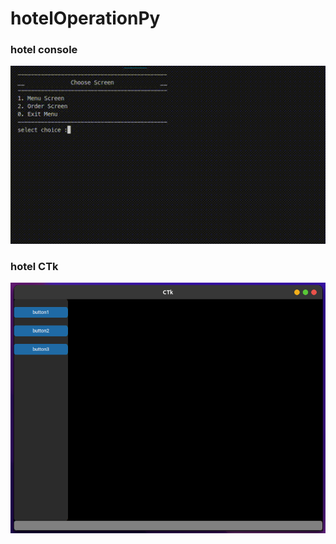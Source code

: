 # hotelOperationPy

### hotel console

![hotelConsole](./docs/hotel-console.gif)

### hotel CTk

![hotelCTk](./docs/hotel-CTk.png)